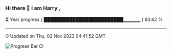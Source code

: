 ### Hi there 👋 I am Harry , 

⏳ Year progress { █████████████████████████▁▁▁▁▁ } 83.62 %

---

⏰ Updated on Thu, 02 Nov 2023 04:41:52 GMT

![Progress Bar CI](https://github.com/duykhang68/duykhang68/workflows/Progress%20Bar%20CI/badge.svg)
